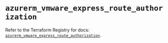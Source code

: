 # `azurerm_vmware_express_route_authorization`

Refer to the Terraform Registry for docs: [`azurerm_vmware_express_route_authorization`](https://registry.terraform.io/providers/hashicorp/azurerm/3.97.1/docs/resources/vmware_express_route_authorization).
